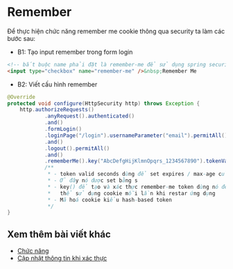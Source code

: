 # Remember

Để thực hiện chức năng remember me cookie thông qua security ta làm các bước sau:

- B1: Tạo input remember trong form login

```html
<!-- bắt buộc name phải đặt là remember-me để sử dụng spring security-->
<input type="checkbox" name="remember-me" />&nbsp;Remember Me
```

- B2: Viết cấu hình remember

```java
@Override
protected void configure(HttpSecurity http) throws Exception {
    http.authorizeRequests()
            .anyRequest().authenticated()
            .and()
            .formLogin()
            .loginPage("/login").usernameParameter("email").permitAll()
            .and()
            .logout().permitAll()
            .and()
            .rememberMe().key("AbcDefgHijKlmnOpqrs_1234567890").tokenValiditySeconds(7 * 24 * 60 * 60);
            /**
             * - token valid seconds dùng để set expires / max-age của cookie
             * - Ở đây nó được set bằng s
             * - key() để tạo và xác thực remember-me token dùng nó để có 
             *   thể sử dụng cookie mỗi lần khi restar ứng dụng
             * - Mã hoá cookie kiểu hash-based token
             */ 
}
```

## Xem thêm bài viết khác

- [Chức năng](Day011.md)
- [Cập nhật thông tin khi xác thực](Day027.md)
